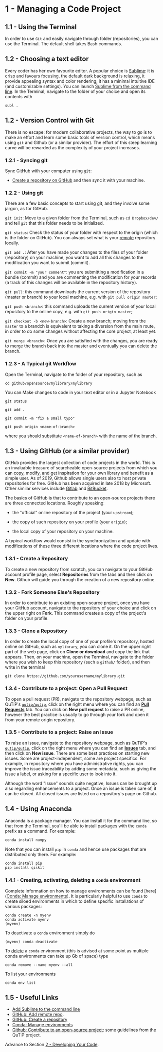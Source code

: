# 1 - Managing a Code Project

## 1.1 - Using the Terminal
In order to use `Git` and easily navigate through folder (repositories), you can use the Terminal. The default shell takes Bash commands. 


## 1.2 - Choosing a text editor
Every coder has her own favourite editor. A popular choice is [Sublime](https://www.sublimetext.com/3): it is crisp and favours focusing, the default dark background is relaxing, it provide appealing syntax and color rendering, it has a minimal intuitive IDE (and customizable settings). You can launch [Sublime from the command line](https://olivierlacan.com/posts/launch-sublime-text-3-from-the-command-line/). In the Terminal, navigate to the folder of your choice and open its contents with

```
subl . 
```

## 1.2 - Version Control with Git
There is no escape: for modern collaborative projects, the way to go is to make an effort and learn some basic tools of version control, which means using `git` and Github (or a similar provider). The effort of this steep learning curve will be rewarded as the complexity of your project increases. 

### 1.2.1 - Syncing git
Sync GitHub with your computer using `git`: 
- [Create a repository on GitHub](https://help.github.com/articles/adding-an-existing-project-to-github-using-the-command-line/) and then sync it with your machine.  

### 1.2.2 - Using git
There are a few basic concepts to start using git, and they involve some jargon, as for GitHub. 

`git init`: Move to a given folder from the Terminal, such as `cd Dropbox/dev/` and tell `git` that this folder needs to be initialized. 

`git status`: Check the status of your folder with respect to the origin (which is the folder on GitHub). You can always set what is your [remote](https://help.github.com/articles/adding-a-remote/) repository locally.  

`git add .`: After you have made your changes to the files of your folder (repository) on your machine, you want to add all this changes to the modification you want to submit (commit). 

`git commit -m "your comment"`: you are submitting a modification in a bundle (commit) and you are commenting the modification for your records (a track of this changes will be available in the repository history). 

`git pull`: this command downloads the current version of the repository (master or branch) to your local machine, e.g. with `git pull origin master`;

`git push <branch>`: this command uploads the current version of your local repository to the online copy, e.g. with `git push origin master`;

`git checkout -b <new-branch>`: Create a new branch; moving from the `master` to a brandch is equivalent to taking a diversion from the main route, in order to do some changes without affecting the core project, at least yet. 

`git merge <branch>`: Once you are satisfied with the changes, you are ready to merge the branch back into the master and eventually you can delete the branch. 

### 1.2.3 - A Typical git Workflow

Open the Terminal, navigate to the folder of your repository, such as
```
cd github/opensource/mylibrary/mylibrary
```

You can Make changes to code in your text editor or in a Jupyter Notebook
```
git status
```

```
git add . 
```

```
git commit -m "fix a small typo" 
```

```
git push origin <name-of-branch> 
```
where you should substitute `<name-of-branch>` with the name of the branch.

## 1.3 - Using GitHub (or a similar provider)
GitHub provides the largest collection of code projects in the world. This is an invaluable treasure of searcheable open-source projects from which you can copy, modify, and get inspiration for your own library and benefit as a simple user. As of 2019, Github allows single users also to host private repositories for free. GitHub has been acquired in late 2018 by Microsoft. Other similar services include [Gitlab](https://about.gitlab.com/) and [BitBucket](https://bitbucket.org/).

The basics of GitHub is that to contribute to an open-source projects there are three connected locations. Roughly speaking: 

- the "official" online repository of the project (your `upstream`);

- the copy of such repository on your profile (your `origin`);

- the local copy of your repository on your machine. 

A typical workflow would consist in the synchronization and update with modifications of these three different locations where the code project lives. 

### 1.3.1 - Create a Repository
To create a new repository from scratch, you can navigate to your GitHub account profile page, select **Repositories** from the tabs and then click on **New**. Github will guide you through the creation of a new repository online.   

### 1.3.2 - Fork Someone Else's Repository
In order to contribute to an existing open-source project, once you have your GitHub account, navigate to the repository of your choice and click on the upper right on **Fork**. This command creates a copy of the project's folder on your profile. 

### 1.3.3 - Clone a Repository
In order to create the local copy of one of your profile's repository, hosted online on GitHub, such as `mylibrary`, you can clone it. On the upper right part of the web page, click on **Clone or download** and copy the link that appears. Then, on your machine, open the Terminal, navigate to the folder where you wish to keep this repository (such a `github/` folder), and then write in the terminal 

```
git clone https://github.com/yourusername/mylibrary.git
```   

### 1.3.4 - Contribute to a project: Open a Pull Request
To open a pull request (PR), navigate to the repository webpage, such as QuTiP's [`qutip/qutip`](https://github.com/qutip/qutip), click on the right menu where you can find an [**Pull Requests**](https://github.com/qutip/qutip/pulls) tab. 
You can click on **New pull request** to raise a PR online, however the best practice is usually to go through your fork and open it from your remote origin repository. 

### 1.3.5 - Contribute to a project: Raise an Issue
To raise an issue, navigate to the repository webpage, such as QuTiP's [`qutip/qutip`](https://github.com/qutip/qutip), click on the right menu where you can find an [**Issues**](https://github.com/qutip/qutip/issues) tab, and then click on **New issue**. There are some best practices on starting new issues. Some are project-independent, some are project specifics. For example, in repository where you have administrative rights, you can improve the issue traceability by adding some metadata, such as giving the issue a label, or asking for a specific user to look into it. 

Although the word "Issue" sounds quite negative, Issues can be brought up also regarding enhancements to a project. Once an issue is taken care of, it can be closed.  All closed issues are listed on a repository's page on Github. 

## 1.4 - Using Anaconda
Anaconda is a package manager. You can install it for the command line, so that from the Terminal, you'll be able to install packages with the `conda` prefix as a command. For example:
```bash
conda install numpy
```
Note that you can install `pip` in `conda` and hence use packages that are distributed only there. For example:
```bash
conda install pip
pip install qiskit
```
### 1.4.1 - Creating, activating, deleting a `conda` environment
Complete information on how to manage environments can be found [here]([Conda: Manage environments](https://docs.conda.io/projects/conda/en/latest/user-guide/tasks/manage-environments.html)).
It is particularly helpful to use `conda` to create siloed environments in which to define specific installations of various packages:
```
conda create -n myenv
conda activate myenv
(myenv) 
```
To deactivate a `conda` environment simply do
```
(myenv) conda deactivate
```
To [delete](https://docs.conda.io/projects/conda/en/latest/user-guide/tasks/manage-environments.html#removing-an-environment) a `conda` environment (this is advised at some point as multiple conda environments can take up Gb of space) type
```
conda remove --name myenv --all
```
To list your environments
```
conda env list
```


## 1.5 - Useful Links
- [Add Sublime to the command line](https://olivierlacan.com/posts/launch-sublime-text-3-from-the-command-line/)
- [GitHub: Add remote repo](https://help.github.com/articles/adding-a-remote/).
- [GitHub: Create a repository](https://help.github.com/articles/adding-an-existing-project-to-github-using-the-command-line/)
- [Conda: Manage environments](https://docs.conda.io/projects/conda/en/latest/user-guide/tasks/manage-environments.html)
- [Github: Contribute to an open-source project](https://github.com/qutip/qutip-doc/blob/master/qutip_dev_contrib.md): some guidelines from the QuTiP project. 


Advance to Section [2 - Developing Your Code](2-develop.md).
